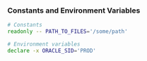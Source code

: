 ### Constants and Environment Variables
```bash
# Constants
readonly -- PATH_TO_FILES='/some/path'

# Environment variables
declare -x ORACLE_SID='PROD'
```
